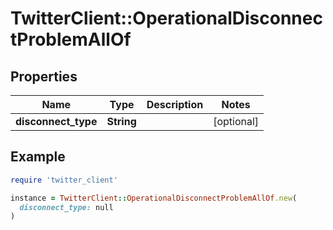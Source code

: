 # TwitterClient::OperationalDisconnectProblemAllOf

## Properties

| Name | Type | Description | Notes |
| ---- | ---- | ----------- | ----- |
| **disconnect_type** | **String** |  | [optional] |

## Example

```ruby
require 'twitter_client'

instance = TwitterClient::OperationalDisconnectProblemAllOf.new(
  disconnect_type: null
)
```

